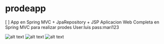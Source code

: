 # prodeapp
[ ] App en Spring MVC + JpaRepository + JSP
Aplicacion Web Completa en Spring MVC para realizar prodes User:luis pass:mari123

![alt text](http://dolarhoyinfo.com/pics/indexxx.png)
![alt text](http://dolarhoyinfo.com/pics/fff.png)
![alt text](http://dolarhoyinfo.com/pics/eee.png)
